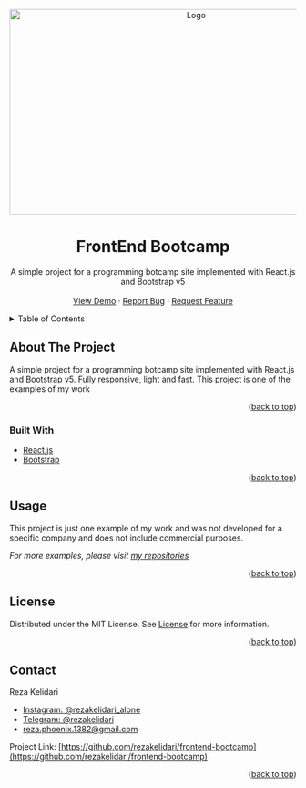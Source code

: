 <div id="top"></div>

<!-- PROJECT LOGO -->
<br />
<div align="center">
  <a href="https://github.com/rezakelidari/frontend-bootcamp">
    <img src="https://user-images.githubusercontent.com/62962597/151668421-e4990c69-a2cf-4dc2-9ec6-94fa09a19b62.png" alt="Logo" width="640" height="360">
  </a>

<h1 align="center">FrontEnd Bootcamp</h1>
  <p align="center">
    A simple project for a programming botcamp site implemented with React.js and Bootstrap v5
    <br />
    <br />
    <a href="https://frontend-bootcamp-pink.vercel.app/">View Demo</a>
    ·
    <a href="https://github.com/rezakelidari/frontend-bootcamp/issues">Report Bug</a>
    ·
    <a href="https://github.com/rezakelidari/frontend-bootcamp/issues">Request Feature</a>
  </p>
</div>

<!-- TABLE OF CONTENTS -->
<details>
  <summary>Table of Contents</summary>
  <ol>
    <li>
      <a href="#about-the-project">About The Project</a>
      <ul>
        <li><a href="#built-with">Built With</a></li>
      </ul>
    </li>
    <li><a href="#usage">Usage</a></li>
    <li><a href="#license">License</a></li>
    <li><a href="#contact">Contact</a></li>
  </ol>
</details>

<!-- ABOUT THE PROJECT -->

## About The Project

A simple project for a programming botcamp site implemented with React.js and Bootstrap v5. Fully responsive, light and fast. This project is one of the examples of my work

<p align="right">(<a href="#top">back to top</a>)</p>

### Built With

- [React.js](https://reactjs.org/)
- [Bootstrap](https://getbootstrap.com/)

<p align="right">(<a href="#top">back to top</a>)</p>

<!-- USAGE EXAMPLES -->

## Usage

This project is just one example of my work and was not developed for a specific company and does not include commercial purposes.

_For more examples, please visit [my repositories](https://github.com/rezakelidari?tab=repositories)_

<p align="right">(<a href="#top">back to top</a>)</p>

<!-- LICENSE -->

## License

Distributed under the MIT License. See [License](./LICENSE) for more information.

<p align="right">(<a href="#top">back to top</a>)</p>

<!-- CONTACT -->

## Contact

Reza Kelidari

- [Instagram: @rezakelidari_alone](https://www.instagram.com/rezakelidari_alone/)
- [Telegram: @rezakelidari](https://t.me/rezakelidari/)
- [reza.phoenix.1382@gmail.com](mailto:reza.phoenix.1382@gmail.com)

Project Link: [https://github.com/rezakelidari/frontend-bootcamp](https://github.com/rezakelidari/frontend-bootcamp)

<p align="right">(<a href="#top">back to top</a>)</p>

